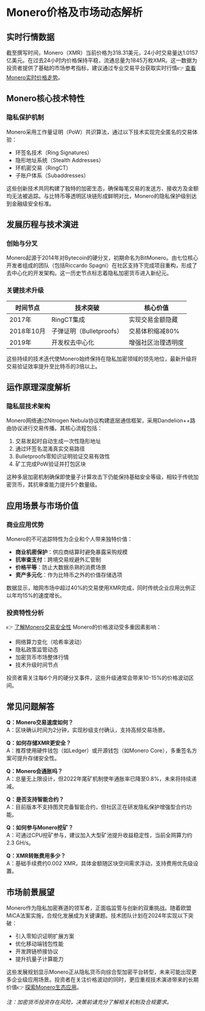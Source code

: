 # Monero价格及市场动态解析

## 实时行情数据
截至撰写时间，Monero（XMR）当前价格为318.31美元，24小时交易量达1.0157亿美元。在过去24小时内价格保持平稳，流通总量为1845万枚XMR。这一数据为投资者提供了基础的市场参考指标，建议通过专业交易平台获取实时行情👉 [查看Monero实时价格走势](https://bit.ly/okx_welcome)。

## Monero核心技术特性

### 隐私保护机制
Monero采用工作量证明（PoW）共识算法，通过以下技术实现完全匿名的交易体验：
- 环签名技术（Ring Signatures）
- 隐形地址系统（Stealth Addresses）
- 环机密交易（RingCT）
- 子账户体系（Subaddresses）

这些创新技术共同构建了独特的加密生态，确保每笔交易的发送方、接收方及金额均无法被追踪。与比特币等透明区块链形成鲜明对比，Monero的隐私保护级别达到金融级安全标准。

## 发展历程与技术演进

### 创始与分叉
Monero起源于2014年对Bytecoin的硬分叉，初期命名为BitMonero。由七位核心开发者组成的团队（包括Riccardo Spagni）在社区支持下完成项目重构，形成了去中心化的开发架构。这一历史节点标志着隐私加密货币进入新纪元。

### 关键技术升级
| 时间节点 | 技术突破                | 核心价值                |
|----------|-------------------------|-------------------------|
| 2017年   | RingCT集成              | 实现交易金额隐藏        |
| 2018年10月 | 子弹证明（Bulletproofs）| 交易体积缩减80%          |
| 2019年   | 开发权去中心化          | 增强社区治理透明度      |

这些持续的技术迭代使Monero始终保持在隐私加密领域的领先地位，最新升级将交易验证效率提升至比特币的3倍以上。

## 运作原理深度解析

### 隐私层技术架构
Monero网络通过Nitrogen Nebula协议构建底层通信框架，采用Dandelion++路由协议进行交易传播。其核心流程包括：
1. 交易发起时自动生成一次性隐形地址
2. 通过环签名混淆真实交易路径
3. Bulletproofs零知识证明验证交易有效性
4. 矿工完成PoW验证并打包区块

这种多层加密机制确保即使量子计算攻击下仍能保持基础安全等级，相较于传统加密货币，其抗审查能力提升5个数量级。

## 应用场景与市场价值

### 商业应用优势
Monero的不可追踪特性为企业和个人带来独特价值：
- **商业机密保护**：供应商结算时避免暴露采购规模
- **抗审查支付**：跨境交易规避外汇管制
- **价格平等**：防止大数据杀熟的消费场景
- **资产多元化**：作为比特币之外的价值存储选项

数据显示，暗网市场中超过40%的交易使用XMR完成，同时传统企业应用比例正以年均15%的速度增长。

### 投资特性分析
👉 [了解Monero交易安全性](https://bit.ly/okx_welcome) Monero的价格波动受多重因素影响：
- 网络算力变化（哈希率波动）
- 隐私政策监管动态
- 加密货币市场整体行情
- 技术升级时间节点

投资者需关注每6个月的硬分叉事件，这些升级通常会带来10-15%的价格波动区间。

## 常见问题解答

**Q：Monero交易速度如何？**  
A：区块确认时间为2分钟，实现秒级支付确认，支持高频交易场景。

**Q：如何存储XMR更安全？**  
A：推荐使用硬件钱包（如Ledger）或开源钱包（如Monero Core），多重签名方案可提升存储安全性。

**Q：Monero会通胀吗？**  
A：总量无上限设计，但2022年尾矿机制使年通胀率已降至0.8%，未来将持续递减。

**Q：是否支持智能合约？**  
A：目前版本不支持图灵完备智能合约，但社区正在研发隐私保护增强型合约功能。

**Q：如何参与Monero挖矿？**  
A：可通过CPU挖矿参与，建议加入大型矿池提升收益稳定性，当前全网算力约2.3 GH/s。

**Q：XMR转账费用多少？**  
A：基础手续费约0.002 XMR，具体金额随区块空间需求浮动，支持费用优先级设置。

## 市场前景展望

Monero作为隐私加密赛道的领军者，正面临监管与创新的双重挑战。随着欧盟MiCA法案实施，合规化发展成为关键课题。技术团队计划在2024年实现以下突破：
- 引入零知识证明扩展方案
- 优化移动端钱包性能
- 开发跨链桥接协议
- 提升抗量子计算能力

这些发展规划显示Monero正从隐私货币向综合型加密平台转型，未来可能出现更多企业级应用场景。投资者在关注价格波动的同时，更应重视技术演进带来的长期价值👉 [探索Monero生态应用](https://bit.ly/okx_welcome)。

*注：加密货币投资存在风险，决策前请充分了解相关机制及合规要求。*